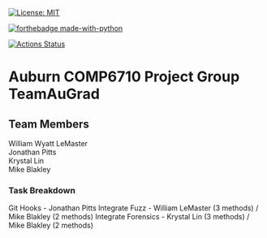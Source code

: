[![License: MIT](https://img.shields.io/badge/License-MIT-yellow.svg)](https://opensource.org/licenses/MIT) 

[![forthebadge made-with-python](http://ForTheBadge.com/images/badges/made-with-python.svg)](https://www.python.org/)

[![Actions Status](https://github.com/paser-group/KubeSec/workflows/Build%20KubeTaint/badge.svg)](https://github.com/Build%20TaintPupp/actions)

# Auburn COMP6710 Project Group TeamAuGrad

## Team Members

William Wyatt LeMaster  
Jonathan Pitts  
Krystal Lin  
Mike Blakley

### Task Breakdown
Git Hooks - Jonathan Pitts
Integrate Fuzz - William LeMaster (3 methods) / Mike Blakley (2 methods)
Integrate Forensics - Krystal Lin (3 methods) / Mike Blakley (2 methods)


